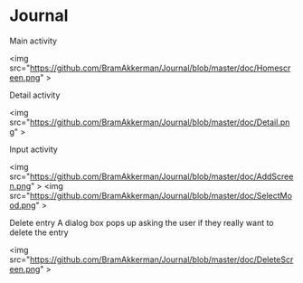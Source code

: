 # Journal

Main activity

<img src="https://github.com/BramAkkerman/Journal/blob/master/doc/Homescreen.png" \>

Detail activity

<img src="https://github.com/BramAkkerman/Journal/blob/master/doc/Detail.png" \>

Input activity

<img src="https://github.com/BramAkkerman/Journal/blob/master/doc/AddScreen.png" \>
<img src="https://github.com/BramAkkerman/Journal/blob/master/doc/SelectMood.png" \>

Delete entry
A dialog box pops up asking the user if they really want to delete the entry

<img src="https://github.com/BramAkkerman/Journal/blob/master/doc/DeleteScreen.png" \>
